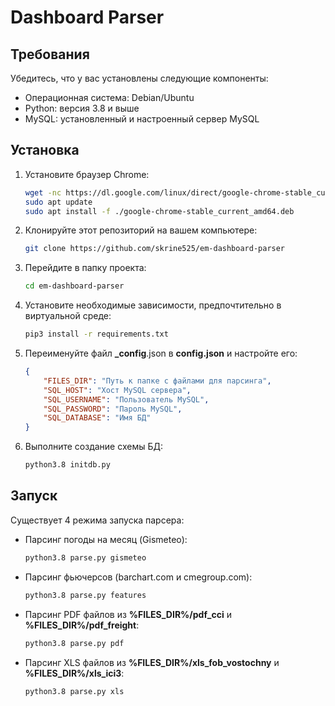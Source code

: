 # Dashboard Parser

## Требования

Убедитесь, что у вас установлены следующие компоненты:

- Операционная система: Debian/Ubuntu
- Python: версия 3.8 и выше
- MySQL: установленный и настроенный сервер MySQL

## Установка
1. Установите браузер Chrome:
    ```bash
    wget -nc https://dl.google.com/linux/direct/google-chrome-stable_current_amd64.deb 
    sudo apt update
    sudo apt install -f ./google-chrome-stable_current_amd64.deb 
    ```
2. Клонируйте этот репозиторий на вашем компьютере:

   ```bash
   git clone https://github.com/skrine525/em-dashboard-parser
   ```
   
3. Перейдите в папку проекта:
    ```bash
    cd em-dashboard-parser
    ```
    
4. Установите необходимые зависимости, предпочтительно в виртуальной среде:
    ```bash
    pip3 install -r requirements.txt
    ```

5. Переименуйте файл **_config**.json в **config.json** и настройте его:
    ```json
    {
        "FILES_DIR": "Путь к папке с файлами для парсинга",
        "SQL_HOST": "Хост MySQL сервера",
        "SQL_USERNAME": "Пользователь MySQL",
        "SQL_PASSWORD": "Пароль MySQL",
        "SQL_DATABASE": "Имя БД"
    }
    ```

6. Выполните создание схемы БД:
    ```bash
    python3.8 initdb.py
    ```
    
## Запуск
Существует 4 режима запуска парсера:
- Парсинг погоды на месяц (Gismeteo):
    ```bash
    python3.8 parse.py gismeteo
    ```
- Парсинг фьючерсов (barchart.com и cmegroup.com):
    ```bash
    python3.8 parse.py features
    ```
- Парсинг PDF файлов из **%FILES_DIR%/pdf_cci** и **%FILES_DIR%/pdf_freight**:
    ```bash
    python3.8 parse.py pdf
    ```
- Парсинг XLS файлов из **%FILES_DIR%/xls_fob_vostochny** и **%FILES_DIR%/xls_ici3**:
    ```bash
    python3.8 parse.py xls
    ```